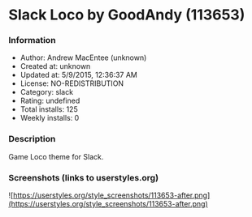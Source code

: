 # Slack Loco by GoodAndy (113653)

### Information
- Author: Andrew MacEntee (unknown)
- Created at: unknown
- Updated at: 5/9/2015, 12:36:37 AM
- License: NO-REDISTRIBUTION
- Category: slack
- Rating: undefined
- Total installs: 125
- Weekly installs: 0


### Description
Game Loco theme for Slack.


### Screenshots (links to userstyles.org)
![https://userstyles.org/style_screenshots/113653-after.png](https://userstyles.org/style_screenshots/113653-after.png)


